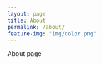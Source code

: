 ```yaml
---
layout: page
title: About
permalink: /about/
feature-img: "img/color.png"
---
```


About page
